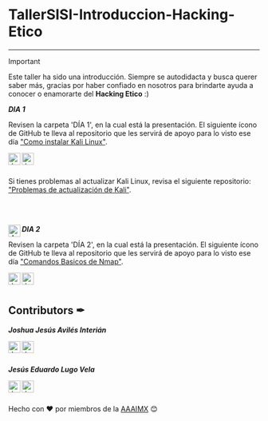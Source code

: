 # TallerSISI-Introduccion-Hacking-Etico
----
> [!IMPORTANT]
> Este taller ha sido una introducción. Siempre se autodidacta y busca querer saber más, gracias por haber confiado en nosotros para brindarte ayuda a conocer o enamorarte del **Hacking Etico** :)


 <p><b><i>DIA 1</i></b></p>
<p>Revisen la carpeta 'DÍA 1', en la cual está la presentación. El siguiente ícono de GitHub te lleva al repositorio que les servirá de apoyo para lo visto ese día <a href="https://github.com/JJoosh/Como-instalar-Kali-LInux/">"Como instalar Kali Linux"</a>.</p>
  <a href="https://github.com/JJoosh/Como-instalar-Kali-LInux/">
    <img align="left" alt="Joshua's Github" width="24px" src="https://cdn.jsdelivr.net/npm/simple-icons@v3/icons/github.svg" />
  </a>

   <a href="https://github.com/aaaimx/TallerSISI-Introduccion-Hacking-Etico/tree/main/Dia%201">
    <img align="left" alt="Joshua's Github" width="24px" src="https://www.svgrepo.com/show/788/folder.svg" />
  </a>
<br><br>
<p>Si tienes problemas al actualizar Kali Linux, revisa el siguiente repositorio: <a href="https://github.com/JESUSLUG/Kali-Update-Problems/">"Problemas de actualización de Kali"</a>.</p>

  
<br><br>

<p><b><i>DIA 2 <img align="left" alt="Joshua's Github" width="24px" src="https://github.com/bwks/vendor-icons-svg/blob/master/nmap-logo.svg" /></i></b></p>
<p>Revisen la carpeta 'DÍA 2', en la cual está la presentación. El siguiente ícono de GitHub te lleva al repositorio que les servirá de apoyo para lo visto ese día <a href="https://github.com/JESUSLUG/NmapBasics/">"Comandos Basicos de Nmap"</a>.</p>
  <a href="https://github.com/JESUSLUG/NmapBasics/">
    <img align="left" alt="Joshua's Github" width="24px" src="https://cdn.jsdelivr.net/npm/simple-icons@v3/icons/github.svg" />
  </a>

   <a href="https://github.com/aaaimx/TallerSISI-Introduccion-Hacking-Etico/tree/main/Dia%202">
    <img align="left" alt="Joshua's Github" width="24px" src="https://www.svgrepo.com/show/788/folder.svg" />
  </a>
<br><br>



## Contributors ✒

<section id="section-joshua">
  <p><b><i>Joshua Jesús Avilés Interián</i></b></p>
  <a href="https://www.linkedin.com/in/joshaviles/">
    <img align="left" alt="Joshua's LinkedIn" width="24px" src="https://github.com/TheDudeThatCode/TheDudeThatCode/blob/master/Assets/Linkedin.svg" />
  </a>
  <a href="https://github.com/JJoosh/">
    <img align="left" alt="Joshua's Github" width="24px" src="https://cdn.jsdelivr.net/npm/simple-icons@v3/icons/github.svg" />
  </a>
</section>
<br><br>
<section id="section-jesus">
  <p><b><i>Jesús Eduardo Lugo Vela</i></b></p>
  <a href="https://www.linkedin.com/in/jesus-lugo-vela-1778a2260/">
    <img align="left" alt="Jesús LinkedIn" width="24px" src="https://github.com/TheDudeThatCode/TheDudeThatCode/blob/master/Assets/Linkedin.svg" />
  </a>
  <a href="https://github.com/JESUSLUG/">
    <img align="left" alt="Jesús Github" width="24px" src="https://cdn.jsdelivr.net/npm/simple-icons@v3/icons/github.svg" />
  </a>
</section>

<br><br>
<section id="section-footer">
  <p>Hecho con ❤️ por miembros de la <a href="https://github.com/aaaimx">AAAIMX</a> 😊</p>
</section>
